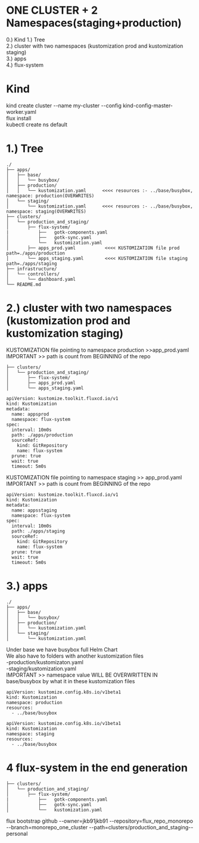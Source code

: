 # ONE CLUSTER + 2 Namespaces(staging+production)

0.) Kind
1.) Tree  
2.) cluster with two namespaces (kustomization prod and kustomization staging)  
3.) apps  
4.) flux-system


# Kind
kind create cluster --name my-cluster --config kind-config-master-worker.yaml  
flux install  
kubectl create ns default  

# 1.) Tree  

```
./
├── apps/
│   ├── base/
│   │   └── busybox/
│   ├── production/
│   │   └── kustomization.yaml      <<<< resources :- ../base/busybox, namespace: production(OVERWRITES)
│   └── staging/
│       └── kustomization.yaml      <<<< resources :- ../base/busybox, namespace: staging(OVERWRITES)
├── clusters/
│   └── production_and_staging/
│       ├── flux-system/
|           ├──   gotk-components.yaml
│           ├──   gotk-sync.yaml
│           └──   kustomization.yaml
│       ├── apps_prod.yaml           <<<< KUSTOMIZATION file prod    path=./apps/production
│       └── apps_staging.yaml        <<<< KUSTOMIZATION file staging path=./apps/staging
├── infrastructure/
│   └── controllers/
│       └── dashboard.yaml
└── README.md
```


# 2.) cluster with two namespaces (kustomization prod and kustomization staging)  
KUSTOMIZATION file pointing to namespace production >>app_prod.yaml  
IMPORTANT >> path is count from BEGINNING of the repo  


```
├── clusters/
│   └── production_and_staging/
│       ├── flux-system/
│       ├── apps_prod.yaml
│       └── apps_staging.yaml
```

```
apiVersion: kustomize.toolkit.fluxcd.io/v1
kind: Kustomization
metadata:
  name: appsprod
  namespace: flux-system
spec:
  interval: 10m0s
  path: ./apps/production
  sourceRef:
    kind: GitRepository
    name: flux-system
  prune: true
  wait: true
  timeout: 5m0s
```

KUSTOMIZATION file pointing to namespace staging >> app_prod.yaml  
IMPORTANT >> path is count from BEGINNING of the repo  
```
apiVersion: kustomize.toolkit.fluxcd.io/v1
kind: Kustomization
metadata:
  name: appsstaging
  namespace: flux-system
spec:
  interval: 10m0s
  path: ./apps/staging
  sourceRef:
    kind: GitRepository
    name: flux-system
  prune: true
  wait: true
  timeout: 5m0s
```


# 3.) apps  

```
./
├── apps/
│   ├── base/
│   │   └── busybox/
│   ├── production/
│   │   └── kustomization.yaml
│   └── staging/
│       └── kustomization.yaml
```
Under base we have busybox full Helm Chart  
We also have to folders with another kustomization files  
-production/kustomizaton.yaml  
-staging/kustomization.yaml  
IMPORTANT >> namespace value WILL BE OVERWRITTEN IN base/busybox by what it in these kustomization files  

```
apiVersion: kustomize.config.k8s.io/v1beta1
kind: Kustomization
namespace: production
resources:
  - ../base/busybox
```

```
apiVersion: kustomize.config.k8s.io/v1beta1
kind: Kustomization
namespace: staging
resources:
  - ../base/busybox
```

# 4 flux-system in the end generation

```
├── clusters/
│   └── production_and_staging/
│       ├── flux-system/
|           ├──   gotk-components.yaml
│           ├──   gotk-sync.yaml
│           └──   kustomization.yaml
```
flux bootstrap github --owner=jkb91jkb91 --repository=flux_repo_monorepo --branch=monorepo_one_cluster --path=clusters/production_and_staging--personal  
